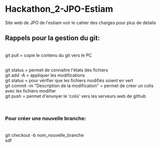 # Hackathon_2-JPO-Estiam
Site web de JPO de l'estiam voir le cahier des charges pour plus de details



## Rappels pour la gestion du git:
<br />
git pull = copie le contenu du git vers le PC<br />
<br />

git status = permet de connaitre l'états des fichiers <br />
git add -A = appliquer les modifications<br />
git status = pour vérifier que les fichiers modifiés soient en vert<br />
git commit -m "Description de la modification"  = permet de créer un colis avec les fichiers modifier<br />
git push = permet d'envoyer le 'colis' vers les serveurs web de github<br />

<br />

### Pour créer une nouvelle branche:<br/><br/>

git checkout -b nom_nouvelle_branche<br/>
sdf
